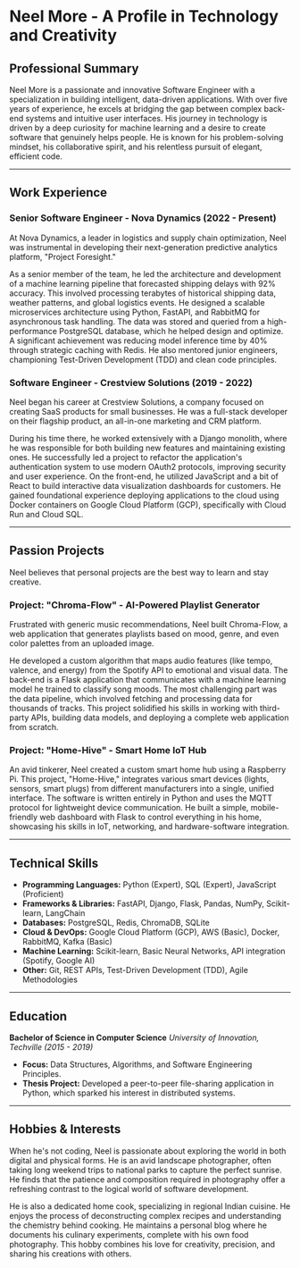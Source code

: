 # Neel More - A Profile in Technology and Creativity

## Professional Summary

Neel More is a passionate and innovative Software Engineer with a specialization in building intelligent, data-driven applications. With over five years of experience, he excels at bridging the gap between complex back-end systems and intuitive user interfaces. His journey in technology is driven by a deep curiosity for machine learning and a desire to create software that genuinely helps people. He is known for his problem-solving mindset, his collaborative spirit, and his relentless pursuit of elegant, efficient code.

---

## Work Experience

### Senior Software Engineer - Nova Dynamics (2022 - Present)

At Nova Dynamics, a leader in logistics and supply chain optimization, Neel was instrumental in developing their next-generation predictive analytics platform, "Project Foresight."

As a senior member of the team, he led the architecture and development of a machine learning pipeline that forecasted shipping delays with 92% accuracy. This involved processing terabytes of historical shipping data, weather patterns, and global logistics events. He designed a scalable microservices architecture using Python, FastAPI, and RabbitMQ for asynchronous task handling. The data was stored and queried from a high-performance PostgreSQL database, which he helped design and optimize. A significant achievement was reducing model inference time by 40% through strategic caching with Redis. He also mentored junior engineers, championing Test-Driven Development (TDD) and clean code principles.

### Software Engineer - Crestview Solutions (2019 - 2022)

Neel began his career at Crestview Solutions, a company focused on creating SaaS products for small businesses. He was a full-stack developer on their flagship product, an all-in-one marketing and CRM platform.

During his time there, he worked extensively with a Django monolith, where he was responsible for both building new features and maintaining existing ones. He successfully led a project to refactor the application's authentication system to use modern OAuth2 protocols, improving security and user experience. On the front-end, he utilized JavaScript and a bit of React to build interactive data visualization dashboards for customers. He gained foundational experience deploying applications to the cloud using Docker containers on Google Cloud Platform (GCP), specifically with Cloud Run and Cloud SQL.

---

## Passion Projects

Neel believes that personal projects are the best way to learn and stay creative.

### Project: "Chroma-Flow" - AI-Powered Playlist Generator

Frustrated with generic music recommendations, Neel built Chroma-Flow, a web application that generates playlists based on mood, genre, and even color palettes from an uploaded image.

He developed a custom algorithm that maps audio features (like tempo, valence, and energy) from the Spotify API to emotional and visual data. The back-end is a Flask application that communicates with a machine learning model he trained to classify song moods. The most challenging part was the data pipeline, which involved fetching and processing data for thousands of tracks. This project solidified his skills in working with third-party APIs, building data models, and deploying a complete web application from scratch.

### Project: "Home-Hive" - Smart Home IoT Hub

An avid tinkerer, Neel created a custom smart home hub using a Raspberry Pi. This project, "Home-Hive," integrates various smart devices (lights, sensors, smart plugs) from different manufacturers into a single, unified interface. The software is written entirely in Python and uses the MQTT protocol for lightweight device communication. He built a simple, mobile-friendly web dashboard with Flask to control everything in his home, showcasing his skills in IoT, networking, and hardware-software integration.

---

## Technical Skills

*   **Programming Languages:** Python (Expert), SQL (Expert), JavaScript (Proficient)
*   **Frameworks & Libraries:** FastAPI, Django, Flask, Pandas, NumPy, Scikit-learn, LangChain
*   **Databases:** PostgreSQL, Redis, ChromaDB, SQLite
*   **Cloud & DevOps:** Google Cloud Platform (GCP), AWS (Basic), Docker, RabbitMQ, Kafka (Basic)
*   **Machine Learning:** Scikit-learn, Basic Neural Networks, API integration (Spotify, Google AI)
*   **Other:** Git, REST APIs, Test-Driven Development (TDD), Agile Methodologies

---

## Education

**Bachelor of Science in Computer Science**
*University of Innovation, Techville (2015 - 2019)*
*   **Focus:** Data Structures, Algorithms, and Software Engineering Principles.
*   **Thesis Project:** Developed a peer-to-peer file-sharing application in Python, which sparked his interest in distributed systems.

---

## Hobbies & Interests

When he's not coding, Neel is passionate about exploring the world in both digital and physical forms. He is an avid landscape photographer, often taking long weekend trips to national parks to capture the perfect sunrise. He finds that the patience and composition required in photography offer a refreshing contrast to the logical world of software development.

He is also a dedicated home cook, specializing in regional Indian cuisine. He enjoys the process of deconstructing complex recipes and understanding the chemistry behind cooking. He maintains a personal blog where he documents his culinary experiments, complete with his own food photography. This hobby combines his love for creativity, precision, and sharing his creations with others.
